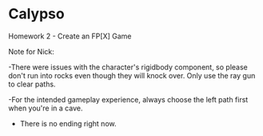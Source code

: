 # Calypso
Homework 2 - Create an FP[X] Game 


Note for Nick:

-There were issues with the character's rigidbody component, so please don't run into rocks even though they will knock over.  Only use the ray gun to clear paths.

-For the intended gameplay experience, always choose the left path first when you're in a cave.  

- There is no ending right now.  
